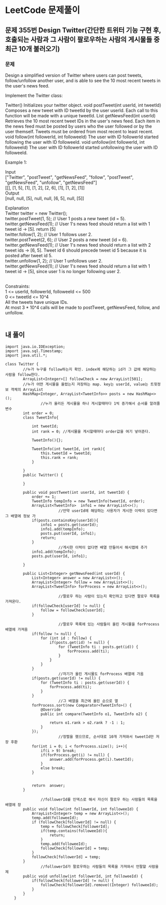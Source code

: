 # LeetCode 문제풀이

## 문제 355번 Design Twitter(간단한 트위터 기능 구현 후, 호출되는 사람과 그 사람이 팔로우하는 사람의 게시물들 중 최근 10개 불러오기)
### 문제<br>
Design a simplified version of Twitter where users can post tweets, follow/unfollow another user, and is able to see the 10 most recent tweets in the user's news feed.

Implement the Twitter class:

Twitter() Initializes your twitter object.
void postTweet(int userId, int tweetId) Composes a new tweet with ID tweetId by the user userId. Each call to this function will be made with a unique tweetId.
List<Integer> getNewsFeed(int userId) Retrieves the 10 most recent tweet IDs in the user's news feed. Each item in the news feed must be posted by users who the user followed or by the user themself. Tweets must be ordered from most recent to least recent.
void follow(int followerId, int followeeId) The user with ID followerId started following the user with ID followeeId.
void unfollow(int followerId, int followeeId) The user with ID followerId started unfollowing the user with ID followeeId.
 

Example 1:

Input<br>
["Twitter", "postTweet", "getNewsFeed", "follow", "postTweet", "getNewsFeed", "unfollow", "getNewsFeed"]<br>
[[], [1, 5], [1], [1, 2], [2, 6], [1], [1, 2], [1]]<br>
Output<br>
[null, null, [5], null, null, [6, 5], null, [5]]<br>

Explanation<br>
Twitter twitter = new Twitter();<br>
twitter.postTweet(1, 5); // User 1 posts a new tweet (id = 5).<br>
twitter.getNewsFeed(1);  // User 1's news feed should return a list with 1 tweet id -> [5]. return [5]<br>
twitter.follow(1, 2);    // User 1 follows user 2.<br>
twitter.postTweet(2, 6); // User 2 posts a new tweet (id = 6).<br>
twitter.getNewsFeed(1);  // User 1's news feed should return a list with 2 tweet ids -> [6, 5]. Tweet id 6 should precede tweet id 5 because it is posted after tweet id 5.<br>
twitter.unfollow(1, 2);  // User 1 unfollows user 2.<br>
twitter.getNewsFeed(1);  // User 1's news feed should return a list with 1 tweet id -> [5], since user 1 is no longer following user 2.<br><br>
 

Constraints:<br>
1 <= userId, followerId, followeeId <= 500<br>
0 <= tweetId <= 10^4<br>
All the tweets have unique IDs.<br>
At most 3 * 10^4 calls will be made to postTweet, getNewsFeed, follow, and unfollow.<br><br>

## 내 풀이
```
import java.io.IOException;
import java.sql.Timestamp;
import java.util.*;

class Twitter {
        //누가 누구를 follow하는지 확인. index에 해당하는 id가 그 값에 해당하는 사람을 follow한다.
        ArrayList<Integer>[] followCheck = new ArrayList[501];
        //누가 어떤 게시물을 올렸는지 저장하는 map. key는 userId, value는 트윗정보 객체의 ArrayList
        HashMap<Integer, ArrayList<TweetInfo>> posts = new HashMap<>();
				//누가 올리든 게시물을 하나 게시할때마다 1씩 증가해서 순서를 알려줄 변수
        int order = 0;
        class TweetInfo{

            int tweetId;
            int rank = 0; //게시물을 게시할때마다 order값을 여기 넣어준다.

            TweetInfo(){};

            TweetInfo(int tweetId, int rank){
                this.tweetId = tweetId;
                this.rank = rank;
            }

        }
        public Twitter() {

        }

        public void postTweet(int userId, int tweetId) {
            order += 1;
            TweetInfo tempInfo = new TweetInfo(tweetId, order);
            ArrayList<TweetInfo>  info1 = new ArrayList<>();
						//만약 userId에 해당하는 사용자가 게시한 이력이 있다면 그 배열에 정보 가
            if(posts.containsKey(userId)){
                info1 = posts.get(userId);
                info1.add(tempInfo);
                posts.put(userId, info1);
                return;
            }
						//게시한 이력이 없다면 배열 만들어서 해시맵에 추가
            info1.add(tempInfo);
            posts.put(userId, info1);
        
        }

        public List<Integer> getNewsFeed(int userId) {
            List<Integer> answer = new ArrayList<>();
            ArrayList<Integer> follow = new ArrayList<>();
            ArrayList<TweetInfo> forProcess = new ArrayList<>();
						
						//팔로우 하는 사람이 있는지 확인하고 있다면 팔로우 목록을 가져온다.
            if(followCheck[userId] != null) {
                follow = followCheck[userId];
            }
						
						//팔로우 목록에 있는 사람들이 올린 게시물을 forProcess배열에 가져옴
            if(follow != null) {
                for (int id : follow) {
                    if(posts.get(id) != null) {
                        for (TweetInfo ti : posts.get(id)) {
                            forProcess.add(ti);
                        }
                    }
                }
            }
						//자기가 올린 게시물도 forProcess 배열에 가옴
            if(posts.get(userId) != null) {
                for (TweetInfo ti : posts.get(userId)) {
                    forProcess.add(ti);
                }
            }
						//그 배열을 최근에 올린 순으로 열
            forProcess.sort(new Comparator<TweetInfo>() {
                @Override
                public int compare(TweetInfo o1, TweetInfo o2) {

                    return o1.rank > o2.rank ? -1 : 1;
                }
            });
						//정렬을 했으므로, 순서대로 10개 가져와서 tweetId만 저장 후환
            for(int i = 0; i < forProcess.size(); i++){
                if(i > 9) break;
                if(forProcess.get(i) != null) {
                    answer.add(forProcess.get(i).tweetId);
                }
                else break;
            }


            return  answer;
        }

				//followerId를 인덱스로 해서 자신이 팔로우 하는 사람들의 목록을 배열에 장
        public void follow(int followerId, int followeeId) {
            ArrayList<Integer> temp = new ArrayList<>();
            temp.add(followeeId);
            if (followCheck[followerId] != null) {
                temp = followCheck[followerId];
                if(temp.contains(followeeId)){
                    return;
                }
                temp.add(followeeId);
                followCheck[followerId] = temp;
            }
            followCheck[followerId] = temp;
        }
				//followerId가 팔로우하는 사람들의 목록을 가져와서 언팔할 사람을 제
        public void unfollow(int followerId, int followeeId) {
            if(followCheck[followerId] != null) {
                followCheck[followerId].remove((Integer) followeeId);
            }
        }
    }
```